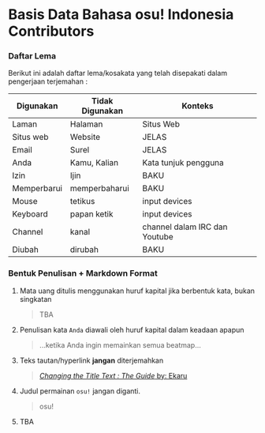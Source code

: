 # Basis Data Bahasa osu! Indonesia Contributors

### Daftar Lema 

Berikut ini adalah daftar lema/kosakata yang telah disepakati dalam pengerjaan terjemahan :

Digunakan | Tidak Digunakan | Konteks | 
---------|--------|-------
Laman | Halaman | Situs Web
Situs web | Website | JELAS
Email  | Surel | JELAS
Anda | Kamu, Kalian | Kata tunjuk pengguna
Izin | Ijin | BAKU
Memperbarui | memperbaharui | BAKU
Mouse | tetikus | input devices
Keyboard | papan ketik | input devices
Channel | kanal | channel dalam IRC dan Youtube
Diubah | dirubah | BAKU

### Bentuk Penulisan + Markdown Format

1. Mata uang ditulis menggunakan huruf kapital jika berbentuk kata, bukan singkatan
    > TBA


2. Penulisan kata `Anda` diawali oleh huruf kapital dalam keadaan apapun
    > ...ketika Anda ingin memainkan semua beatmap...

3. Teks tautan/hyperlink **jangan** diterjemahkan
    >[*Changing the Title Text : The Guide* by: Ekaru](https://osu.ppy.sh/community/forums/topics/14513)
    
4. Judul permainan `osu!` jangan diganti.
    > osu!
5. TBA
